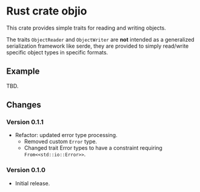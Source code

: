 # Rust crate objio

This crate provides simple traits for reading and writing objects.

The traits `ObjectReader` and `ObjectWriter` are **not** intended as a generalized
serialization framework like serde, they are provided to simply read/write
specific object types in specific formats.

## Example

TBD.

## Changes

### Version 0.1.1

* Refactor: updated error type processing.
  * Removed custom `Error` type.
  * Changed trait Error types to have a constraint requiring
    `From<<std::io::Error>>`.

### Version 0.1.0

* Initial release.
